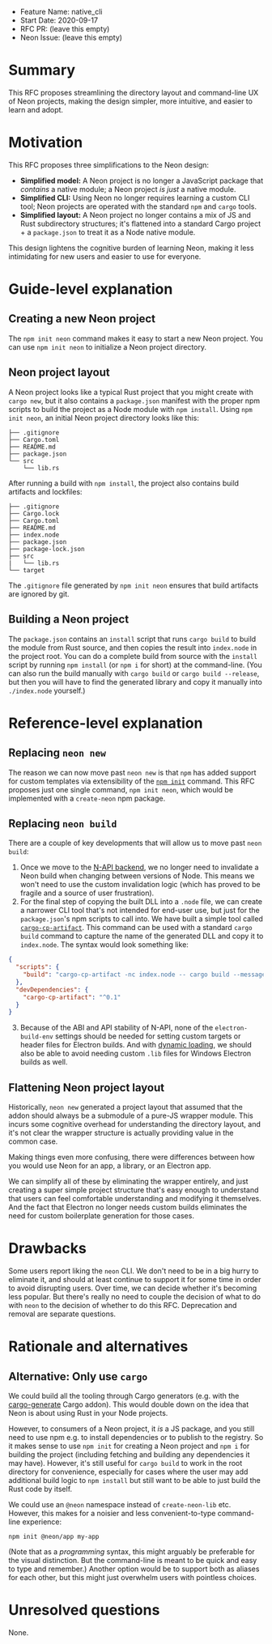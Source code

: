 - Feature Name: native_cli
- Start Date: 2020-09-17
- RFC PR: (leave this empty)
- Neon Issue: (leave this empty)

# Summary
[summary]: #summary

This RFC proposes streamlining the directory layout and command-line UX of Neon projects, making the design simpler, more intuitive, and easier to learn and adopt.

# Motivation
[motivation]: #motivation

This RFC proposes three simplifications to the Neon design:

- **Simplified model:** A Neon project is no longer a JavaScript package that _contains_ a native module; a Neon project _is just_ a native module.
- **Simplified CLI:** Using Neon no longer requires learning a custom CLI tool; Neon projects are operated with the standard `npm` and `cargo` tools.
- **Simplified layout:** A Neon project no longer contains a mix of JS and Rust subdirectory structures; it's flattened into a standard Cargo project + a `package.json` to treat it as a Node native module.

This design lightens the cognitive burden of learning Neon, making it less intimidating for new users and easier to use for everyone.

# Guide-level explanation
[guide-level-explanation]: #guide-level-explanation

## Creating a new Neon project

The `npm init neon` command makes it easy to start a new Neon project. You can use `npm init neon` to initialize a Neon project directory.

## Neon project layout

A Neon project looks like a typical Rust project that you might create with `cargo new`, but it also contains a `package.json` manifest with the proper npm scripts to build the project as a Node module with `npm install`. Using `npm init neon`, an initial Neon project directory looks like this:

```
├── .gitignore
├── Cargo.toml
├── README.md
├── package.json
└── src
    └── lib.rs
```

After running a build with `npm install`, the project also contains build artifacts and lockfiles:

```
├── .gitignore
├── Cargo.lock
├── Cargo.toml
├── README.md
├── index.node
├── package.json
├── package-lock.json
├── src
|   └── lib.rs
└── target
```

The `.gitignore` file generated by `npm init neon` ensures that build artifacts are ignored by git.

## Building a Neon project

The `package.json` contains an `install` script that runs `cargo build` to build the module from Rust source, and then copies the result into `index.node` in the project root. You can do a complete build from source with the `install` script by running `npm install` (or `npm i` for short) at the command-line. (You can also run the build manually with `cargo build` or `cargo build --release`, but then you will have to find the generated library and copy it manually into `./index.node` yourself.)

# Reference-level explanation
[reference-level-explanation]: #reference-level-explanation

## Replacing `neon new`

The reason we can now move past `neon new` is that `npm` has added support for custom templates via extensibility of the [`npm init`](https://docs.npmjs.com/cli/init) command. This RFC proposes just one single command, `npm init neon`, which would be implemented with a `create-neon` npm package.

## Replacing `neon build`

There are a couple of key developments that will allow us to move past `neon build`:

1. Once we move to the [N-API backend](https://github.com/neon-bindings/neon/issues/444), we no longer need to invalidate a Neon build when changing between versions of Node. This means we won't need to use the custom invalidation logic (which has proved to be fragile and a source of user frustration).
2. For the final step of copying the built DLL into a `.node` file, we can create a narrower CLI tool that's not intended for end-user use, but just for the `package.json`'s npm scripts to call into. We have built a simple tool called [`cargo-cp-artifact`](https://github.com/neon-bindings/cargo-cp-artifact/). This command can be used with a standard `cargo build` command to capture the name of the generated DLL and copy it to `index.node`. The syntax would look something like:
```json
{
  "scripts": {
    "build": "cargo-cp-artifact -nc index.node -- cargo build --message-format=json-render-diagnostics"
  },
  "devDependencies": {
    "cargo-cp-artifact": "^0.1"
  }
}
```
3. Because of the ABI and API stability of N-API, none of the `electron-build-env` settings should be needed for setting custom targets or header files for Electron builds. And with [dynamic loading](https://github.com/neon-bindings/neon/pull/646), we should also be able to avoid needing custom `.lib` files for Windows Electron builds as well.

## Flattening Neon project layout

Historically, `neon new` generated a project layout that assumed that the addon should always be a submodule of a pure-JS wrapper module. This incurs some cognitive overhead for understanding the directory layout, and it's not clear the wrapper structure is actually providing value in the common case.

Making things even more confusing, there were differences between how you would use Neon for an app, a library, or an Electron app.

We can simplify all of these by eliminating the wrapper entirely, and just creating a super simple project structure that's easy enough to understand that users can feel comfortable understanding and modifying it themselves. And the fact that Electron no longer needs custom builds eliminates the need for custom boilerplate generation for those cases.

# Drawbacks
[drawbacks]: #drawbacks

Some users report liking the `neon` CLI. We don't need to be in a big hurry to eliminate it, and should at least continue to support it for some time in order to avoid disrupting users. Over time, we can decide whether it's becoming less popular. But there's really no need to couple the decision of what to do with `neon` to the decision of whether to do this RFC. Deprecation and removal are separate questions.

# Rationale and alternatives
[alternatives]: #alternatives

## Alternative: Only use `cargo`

We could build all the tooling through Cargo generators (e.g. with the [cargo-generate](https://github.com/ashleygwilliams/cargo-generate) Cargo addon). This would double down on the idea that Neon is about using Rust in your Node projects.

However, to consumers of a Neon project, it _is_ a JS package, and you still need to use npm e.g. to install dependencies or to publish to the registry. So it makes sense to use `npm init` for creating a Neon project and `npm i` for building the project (including fetching and building any dependencies it may have). However, it's still useful for `cargo build` to work in the root directory for convenience, especially for cases where the user may add additional build logic to `npm install` but still want to be able to just build the Rust code by itself.

We could use an `@neon` namespace instead of `create-neon-lib` etc. However, this makes for a noisier and less convenient-to-type command-line experience:
```
npm init @neon/app my-app
```
(Note that as a _programming_ syntax, this might arguably be preferable for the visual distinction. But the command-line is meant to be quick and easy to type and remember.) Another option would be to support both as aliases for each other, but this might just overwhelm users with pointless choices.

# Unresolved questions
[unresolved]: #unresolved-questions

None.
